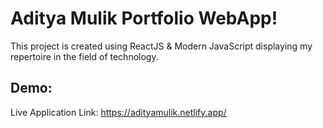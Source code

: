 # Aditya Mulik Portfolio WebApp!

This project is created using ReactJS & Modern JavaScript displaying my repertoire in the field of technology.

## Demo:

Live Application Link: https://adityamulik.netlify.app/
